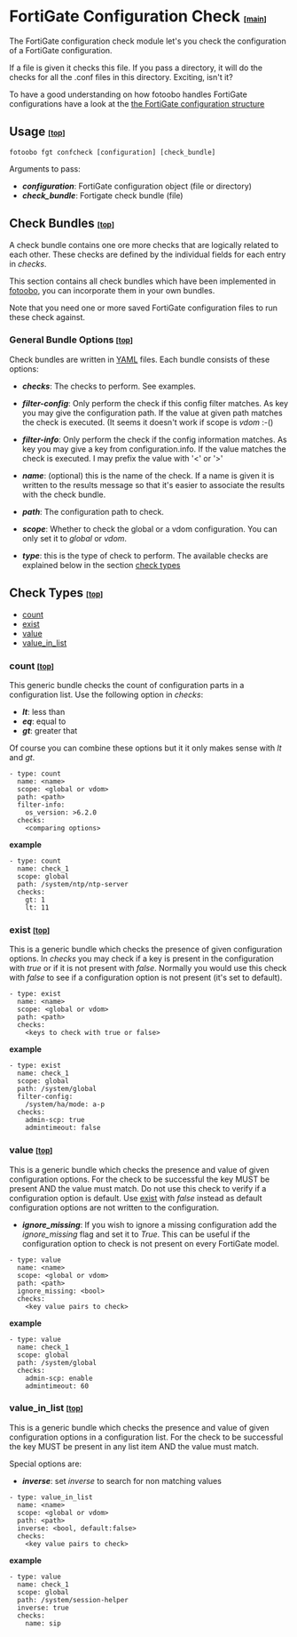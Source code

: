 # FortiGate Configuration Check <span style="font-size:small">[[main](../../README.md)]</span>

The FortiGate configuration check module let's you check the configuration of a FortiGate configuration.

If a file is given it checks this file. If you pass a directory, it will do the checks for all the .conf files in this directory. Exciting, isn't it?

To have a good understanding on how fotoobo handles FortiGate configurations have a look at the [the FortiGate configuration structure](fortigate_config.md)

## Usage <span style="font-size:small">[[top](#)]</span>

```fotoobo fgt confcheck [configuration] [check_bundle]```

Arguments to pass:
  - _**configuration**_: FortiGate configuration object (file or directory)
  - _**check\_bundle**_: Fortigate check bundle (file)

## Check Bundles <span style="font-size:small">[[top](#)]</span>

A check bundle contains one ore more checks that are logically related to each other. These checks are defined by the individual fields for each entry in _checks_.

This section contains all check bundles which have been implemented in [fotoobo](../../README.md), you can incorporate them in your own bundles.

Note that you need one or more saved FortiGate configuration files to run these check against.

### General Bundle Options <span style="font-size:small">[[top](#)]</span>

Check bundles are written in [YAML](https://yaml.org/) files. Each bundle consists of these options:

- _**checks**_: The checks to perform. See examples.

- _**filter-config**_: Only perform the check if this config filter matches. As key you may give the configuration path. If the value at given path matches the check is executed. (It seems it doesn't work if scope is _vdom_ :-()

- _**filter-info**_: Only perform the check if the config information matches. As key you may give a key from configuration.info. If the value matches the check is executed. I may prefix the value with '<' or '>'

- _**name**_: (optional) this is the name of the check. If a name is given it is written to the results message so that it's easier to associate the results with the check bundle.

- _**path**_: The configuration path to check.

- _**scope**_: Whether to check the global or a vdom configuration. You can only set it to _global_ or _vdom_.

- _**type**_: this is the type of check to perform. The available checks are explained below in the section [check types](#check-types-top)


## Check Types <span style="font-size:small">[[top](#)]</span>

- [count](#count-top)
- [exist](#exist-top)
- [value](#value-top)
- [value_in_list](#value_in_list-top)

### count <span style="font-size:small">[[top](#)]</span>

This generic bundle checks the count of configuration parts in a configuration list. Use the following option in _checks_:

- _**lt**_: less than
- _**eq**_: equal to
- _**gt**_: greater that

Of course you can combine these options but it it only makes sense with _lt_ and _gt_.

```
- type: count
  name: <name>
  scope: <global or vdom>
  path: <path>
  filter-info:
    os_version: >6.2.0
  checks: 
    <comparing options>
```

**example**

```
- type: count
  name: check_1
  scope: global
  path: /system/ntp/ntp-server
  checks: 
    gt: 1
    lt: 11
```

### exist <span style="font-size:small">[[top](#)]</span>

This is a generic bundle which checks the presence of given configuration options. In _checks_ you may check if a key is present in the configuration with _true_ or if it is not present with _false_. Normally you would use this check with _false_ to see if a configuration option is not present (it's set to default). 

```
- type: exist
  name: <name>
  scope: <global or vdom>
  path: <path>
  checks: 
    <keys to check with true or false>
```

**example**

```
- type: exist
  name: check_1
  scope: global
  path: /system/global
  filter-config:
    /system/ha/mode: a-p
  checks: 
    admin-scp: true
    admintimeout: false
```


### value <span style="font-size:small">[[top](#)]</span>

This is a generic bundle which checks the presence and value of given configuration options. For the check to be successful the key MUST be present AND the value must match. Do not use this check to verify if a configuration option is default. Use [exist](#exist) with _false_ instead as default configuration options are not written to the configuration.

- _**ignore_missing**_: If you wish to ignore a missing configuration add the _ignore_missing_ flag and set it to _True_. This can be useful if the configuration option to check is not present on every FortiGate model.

```
- type: value
  name: <name>
  scope: <global or vdom>
  path: <path>
  ignore_missing: <bool>
  checks: 
    <key value pairs to check>
```

**example**

```
- type: value
  name: check_1
  scope: global
  path: /system/global
  checks: 
    admin-scp: enable
    admintimeout: 60
```


### value_in_list <span style="font-size:small">[[top](#)]</span>

This is a generic bundle which checks the presence and value of given configuration options in a configuration list. For the check to be successful the key MUST be present in any list item AND the value must match.

Special options are:

- _**inverse**_: set _inverse_ to search for non matching values

```
- type: value_in_list
  name: <name>
  scope: <global or vdom>
  path: <path>
  inverse: <bool, default:false>
  checks: 
    <key value pairs to check>
```

**example**
```
- type: value
  name: check_1
  scope: global
  path: /system/session-helper
  inverse: true
  checks: 
    name: sip
```
